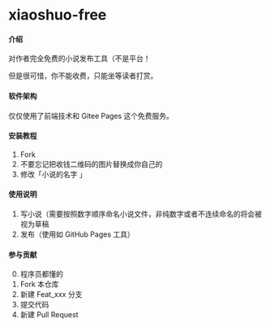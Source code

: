 # xiaoshuo-free

#### 介绍

对作者完全免费的小说发布工具（不是平台！

但是很可惜，你不能收费，只能坐等读者打赏。

#### 软件架构
仅仅使用了前端技术和 Gitee Pages 这个免费服务。

#### 安装教程

1.  Fork
2.  不要忘记把收钱二维码的图片替换成你自己的
3.  修改「小说的名字 」

#### 使用说明

1.  写小说（需要按照数字顺序命名小说文件，非纯数字或者不连续命名的将会被视为草稿
2.  发布（使用如 GitHub Pages 工具）

#### 参与贡献

0.  程序员都懂的
1.  Fork 本仓库
2.  新建 Feat_xxx 分支
3.  提交代码
4.  新建 Pull Request

